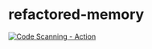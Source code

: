 # refactored-memory
[![Code Scanning - Action](https://github.com/ah-ha-admin/refactored-memory/actions/workflows/codeql-analysis.yml/badge.svg?branch=main)](https://github.com/ah-ha-admin/refactored-memory/actions/workflows/codeql-analysis.yml)
